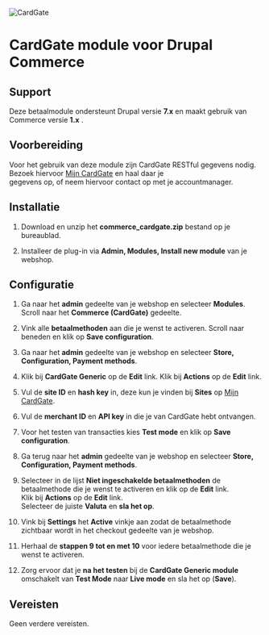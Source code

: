 ![CardGate](https://cdn.curopayments.net/thumb/200/logos/cardgate.png)

# CardGate module voor Drupal Commerce

## Support

Deze betaalmodule ondersteunt Drupal versie **7.x** en maakt gebruik van Commerce versie **1.x** .

## Voorbereiding

Voor het gebruik van deze module zijn CardGate RESTful gegevens nodig.
Bezoek hiervoor [Mijn CardGate](https://my.cardgate.com/) en haal daar je  
gegevens op, of neem hiervoor contact op met je accountmanager.

## Installatie

1. Download en unzip het **commerce_cardgate.zip** bestand op je bureaublad.

2. Installeer de plug-in via **Admin, Modules, Install new module** van je webshop.


## Configuratie

1. Ga naar het **admin** gedeelte van je webshop en selecteer **Modules**.
   Scroll naar het **Commerce (CardGate)** gedeelte.

2. Vink alle **betaalmethoden** aan die je wenst te activeren.
   Scroll naar beneden en klik op **Save configuration**.

3. Ga naar het **admin** gedeelte van je webshop en selecteer **Store, Configuration, Payment methods**.

4. Klik bij **CardGate Generic** op de **Edit** link.
   Klik bij **Actions** op de **Edit** link.
   
5. Vul de **site ID** en **hash key** in, deze kun je vinden bij **Sites** op [Mijn CardGate](https://my.cardgate.com/).

6. Vul de **merchant ID** en **API key** in die je van CardGate hebt ontvangen.

7. Voor het testen van transacties kies **Test mode** en klik op **Save configuration**.

8. Ga terug naar het **admin** gedeelte van je webshop en selecteer **Store, Configuration, Payment methods**.

9. Selecteer in de lijst **Niet ingeschakelde betaalmethoden** de betaalmethode die je wenst te activeren en klik op de **Edit** link.  
    Klik bij **Actions** op de **Edit** link.   
    Selecteer de juiste **Valuta** en **sla het op**.  
    
10. Vink bij **Settings** het **Active** vinkje aan zodat de betaalmethode zichtbaar wordt in het checkout gedeelte van je webshop.

11. Herhaal de **stappen 9 tot en met 10** voor iedere betaalmethode die je wenst te activeren.

12. Zorg ervoor dat je **na het testen** bij de **CardGate Generic module** omschakelt van **Test Mode** naar **Live mode** en sla het op (**Save**).

## Vereisten

Geen verdere vereisten.
